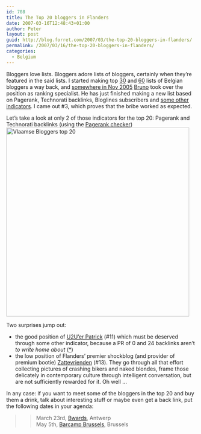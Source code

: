 ```yaml
---
id: 708
title: The Top 20 bloggers in Flanders
date: 2007-03-16T12:48:43+01:00
author: Peter
layout: post
guid: http://blog.forret.com/2007/03/the-top-20-bloggers-in-flanders/
permalink: /2007/03/16/the-top-20-bloggers-in-flanders/
categories:
  - Belgium
---
```

Bloggers love lists. Bloggers adore lists of bloggers, certainly when they&#8217;re featured in the said lists. I started making top [30](http://blog.forret.com/2005/02/popular-belgian-blogs-version-4/) and [60](http://blog.forret.com/2005/10/wealthy-belgian-bloggers-the-blog-dollars-top-60/) lists of Belgian bloggers a way back, and [somewhere in Nov 2005](http://blog.forret.com/2005/11/wealthy-belgian-bloggers-v3/) [Bruno](http://bvlg.blogspot.com) took over the position as ranking specialist. He has just finished making a new list based on Pagerank, Technorati backlinks, Bloglines subscribers and [some other indicators](http://bvlg.blogspot.com/2007/03/vlaamse-blogpersoonlijkheden.html). I came out #3, which proves that the bribe worked as expected.

Let&#8217;s take a look at only 2 of those indicators for the top 20: Pagerank and Technorati backlinks (using the [Pagerank checker](http://web.forret.com/tools/pagerank.asp))  
[<img  src="http://farm1.static.flickr.com/176/422966677_09ac5a26ab.jpg" width="486" height="500" alt="Vlaamse Bloggers top 20" />](http://www.flickr.com/photos/pforret/422966677/ "Photo Sharing")

Two surprises jump out: 

  * the good position of [U2U&#8217;er Patrick](http://www.u2u.info/blogs/patrick/) (#11) which must be deserved through some other indicator, because a PR of 0 and 24 backlinks aren&#8217;t _to write home about_ ([*](http://you-are-self-a-blog-you.blogspot.com/))
  * the low position of Flanders&#8217; premier shockblog (and provider of premium bootie) [Zattevrienden](http://www.zattevrienden.be/) (#13). They go through all that effort collecting pictures of crashing bikers and naked blondes, frame those delicately in contemporary culture through intelligent conversation, but are not sufficiently rewarded for it. Oh well &#8230;

In any case: if you want to meet some of the bloggers in the top 20 and buy them a drink, talk about interesting stuff or maybe even get a back link, put the following dates in your agenda:  
>> March 23rd, [Bwards](http://www.carreconfiture.be/bwards/), Antwerp  
>> May 5th, [Barcamp Brussels](http://barcamp.forret.com/), Brussels